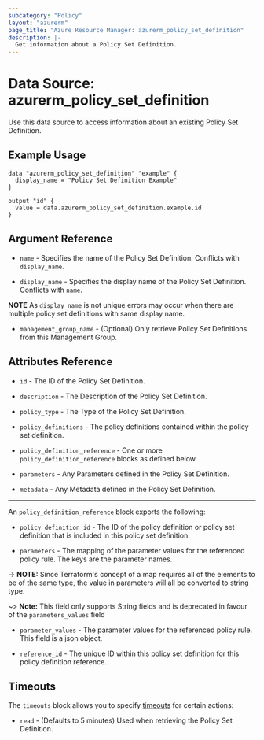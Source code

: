 ```yaml
---
subcategory: "Policy"
layout: "azurerm"
page_title: "Azure Resource Manager: azurerm_policy_set_definition"
description: |-
  Get information about a Policy Set Definition.
---
```


# Data Source: azurerm_policy_set_definition

Use this data source to access information about an existing Policy Set Definition.

## Example Usage

```hcl
data "azurerm_policy_set_definition" "example" {
  display_name = "Policy Set Definition Example"
}

output "id" {
  value = data.azurerm_policy_set_definition.example.id
}
```

## Argument Reference

* `name` - Specifies the name of the Policy Set Definition. Conflicts with `display_name`.

* `display_name` - Specifies the display name of the Policy Set Definition. Conflicts with `name`.

**NOTE** As `display_name` is not unique errors may occur when there are multiple policy set definitions with same display name. 

* `management_group_name` - (Optional) Only retrieve Policy Set Definitions from this Management Group.

## Attributes Reference

* `id` - The ID of the Policy Set Definition.

* `description` - The Description of the Policy Set Definition.

* `policy_type` - The Type of the Policy Set Definition.

* `policy_definitions` - The policy definitions contained within the policy set definition.

* `policy_definition_reference` - One or more `policy_definition_reference` blocks as defined below.

* `parameters` - Any Parameters defined in the Policy Set Definition.

* `metadata` - Any Metadata defined in the Policy Set Definition.

---

An `policy_definition_reference` block exports the following:

* `policy_definition_id` - The ID of the policy definition or policy set definition that is included in this policy set definition.

* `parameters` - The mapping of the parameter values for the referenced policy rule. The keys are the parameter names.

-> **NOTE:** Since Terraform's concept of a map requires all of the elements to be of the same type, the value in parameters will all be converted to string type.

~> **Note:** This field only supports String fields and is deprecated in favour of the `parameters_values` field

* `parameter_values` - The parameter values for the referenced policy rule. This field is a json object.

* `reference_id` - The unique ID within this policy set definition for this policy definition reference.

## Timeouts

The `timeouts` block allows you to specify [timeouts](https://www.terraform.io/docs/configuration/resources.html#timeouts) for certain actions:

* `read` - (Defaults to 5 minutes) Used when retrieving the Policy Set Definition.
